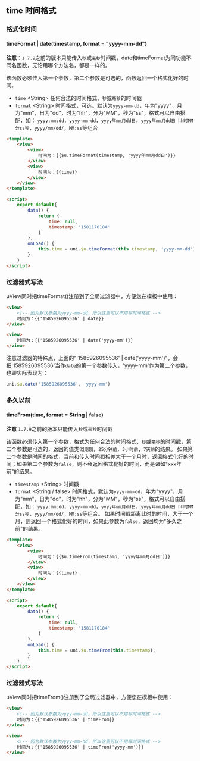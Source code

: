 ## time 时间格式

<demo-model url="/pages/library/timeFormat/index"></demo-model>


### 格式化时间

#### timeFormat | date(timestamp, format = "yyyy-mm-dd")


**注意**：`1.7.9`之前的版本只能传入`秒`或`毫秒`时间戳，date和timeFormat为同功能不同名函数，无论用哪个方法名，都是一样的。


该函数必须传入第一个参数，第二个参数是可选的，函数返回一个格式化好的时间。

- `time` <String\> 任何合法的时间格式、`秒`或`毫秒`的时间戳
- `format` <String\> 时间格式，可选。默认为`yyyy-mm-dd`，年为"yyyy"，月为"mm"，日为"dd"，时为"hh"，分为"MM"，秒为"ss"，格式可以自由搭配，如：
`yyyy:mm:dd`，`yyyy-mm-dd`，`yyyy年mm月dd日`，`yyyy年mm月dd日 hh时MM分ss秒`，`yyyy/mm/dd/`，`MM:ss`等组合

```html
<template>
	<view>
		<view>
			时间为：{{$u.timeFormat(timestamp, 'yyyy年mm月dd日')}}
		</view>
		<view>
			时间为：{{time}}
		</view>
	</view>
</template>

<script>
	export default{
		data() {
			return {
				time: null,
				timestamp: '1581170184'
			}
		},
		onLoad() {
			this.time = uni.$u.timeFormat(this.timestamp, 'yyyy-mm-dd');
		}
	}
</script>
```

### 过滤器式写法

uView同时把timeFormat()注册到了全局过滤器中，方便您在模板中使用：

```html
<view>
	<!-- 因为默认参数为yyyy-mm-dd，所以这里可以不用写时间格式 -->
	时间为：{{'1585926095536' | date}}
</view>

<view>
	时间为：{{'1585926095536' | date('yyyy-mm')}}
</view>
```

注意过滤器的特殊点，上面的"'1585926095536' | date('yyyy-mm')"，会把'1585926095536'当作`date`的第一个参数传入，'yyyy-mm'作为第二个参数，
也即实际表现为：

```js
uni.$u.date('1585926095536', 'yyyy-mm')
```


### 多久以前

#### timeFrom(time, format = String | false)

**注意** `1.7.9`之前的版本只能传入`秒`或`毫秒`时间戳

该函数必须传入第一个参数，格式为任何合法的时间格式、`秒`或`毫秒`的时间戳，第二个参数是可选的，返回的值类似`刚刚`，`25分钟前`，`3小时前`，`7天前`的结果。
如果第二个参数是时间的格式，当前和传入时间戳相差大于一个月时，返回格式化好的时间；如果第二个参数为`false`，则不会返回格式化好的时间，而是诸如"xxx年前"的结果。

- `timestamp` <String\> 时间戳
- `format` <String / false\> 时间格式，默认为`yyyy-mm-dd`，年为"yyyy"，月为"mm"，日为"dd"，时为"hh"，分为"MM"，秒为"ss"，格式可以自由搭配，如：
`yyyy:mm:dd`，`yyyy-mm-dd`，`yyyy年mm月dd日`，`yyyy年mm月dd日 hh时MM分ss秒`，`yyyy/mm/dd/`，`MM:ss`等组合。
如果时间戳距离此时的时间，大于一个月，则返回一个格式化好的时间，如果此参数为`false`，返回均为"多久之前"的结果。

```html
<template>
	<view>
		<view>
			时间为：{{$u.timeFrom(timestamp, 'yyyy年mm月dd日')}}
		</view>
		<view>
			时间为：{{time}}
		</view>
	</view>
</template>

<script>
	export default{
		data() {
			return {
				time: null,
				timestamp: '1581170184'
			}
		},
		onLoad() {
			this.time = uni.$u.timeFrom(this.timestamp);
		}
	}
</script>
```

### 过滤器式写法

uView同时把timeFrom()注册到了全局过滤器中，方便您在模板中使用：

```html
<view>
	<!-- 因为默认参数为yyyy-mm-dd，所以这里可以不用写时间格式 -->
	时间为：{{'1585926095536' | timeFrom}}
</view>

<view>
	<!-- 因为默认参数为yyyy-mm-dd，所以这里可以不用写时间格式 -->
	时间为：{{'1585926095536' | timeFrom('yyyy-mm')}}
</view>
```